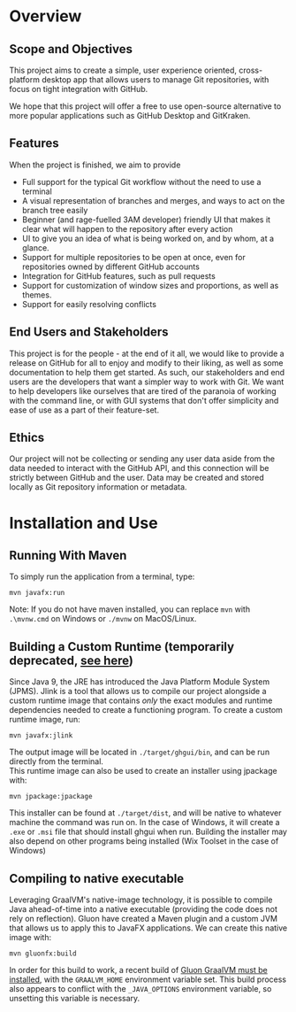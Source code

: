 # Overview
## Scope and Objectives
This project aims to create a simple, user experience oriented, cross-platform desktop app
that allows users to manage Git repositories, with focus on tight integration with GitHub. 

We hope that this project will offer a free to use open-source alternative to more popular 
applications such as GitHub Desktop and GitKraken.
## Features
When the project is finished, we aim to provide
- Full support for the typical Git workflow without the need to use a terminal
- A visual representation of branches and merges, and ways to act on the branch tree easily 
- Beginner (and rage-fuelled 3AM developer) friendly UI that makes it clear what will happen to the repository after every action
- UI to give you an idea of what is being worked on, and by whom, at a glance.
- Support for multiple repositories to be open at once, even for repositories owned by different GitHub accounts
- Integration for GitHub features, such as pull requests
- Support for customization of window sizes and proportions, as well as themes.
- Support for easily resolving conflicts
## End Users and Stakeholders 
This project is for the people - at the end of it all, we would like to provide a release on GitHub for all to enjoy and modify to their liking, as well as some documentation to help them get started. 
As such, our stakeholders and end users are the developers that want a simpler way to work with Git. 
We want to help developers like ourselves that are tired of the paranoia of working with the command line, or with 
GUI systems that don't offer simplicity and ease of use as a part of their feature-set.

## Ethics 
Our project will not be collecting or sending any user data aside from the data needed to interact with the 
GitHub API, and this connection will be strictly between GitHub and the user. Data may be created and stored locally as Git 
repository information or metadata.

# Installation and Use

## Running With Maven

To simply run the application from a terminal, type:
```
mvn javafx:run
```

Note: If you do not have maven installed, you can replace `mvn` with `.\mvnw.cmd` on Windows or `./mvnw` on MacOS/Linux.

## Building a Custom Runtime (temporarily deprecated, [see here](/../../issues/66))

Since Java 9, the JRE has introduced the Java Platform Module System (JPMS). Jlink is a tool that allows us to compile our project alongside a custom runtime image that contains *only* the exact modules and runtime dependencies needed to create a functioning program. To create a custom runtime image, run:
```
mvn javafx:jlink
```
The output image will be located in `./target/ghgui/bin`, and can be run directly from the terminal.<br>
This runtime image can also be used to create an installer using jpackage with:
```
mvn jpackage:jpackage
```
This installer can be found at `./target/dist`, and will be native to whatever machine the command was run on. In the case of Windows, it will create a `.exe` or `.msi` file that should install ghgui when run. Building the installer may also depend on other programs being installed (Wix Toolset in the case of Windows)

## Compiling to native executable

Leveraging GraalVM's native-image technology, it is possible to compile Java ahead-of-time into a native executable (providing the code does not rely on reflection). Gluon have created a Maven plugin and a custom JVM that allows us to apply this to JavaFX applications. We can create this native image with:
```
mvn gluonfx:build
```
In order for this build to work, a recent build of [Gluon GraalVM must be installed](https://github.com/gluonhq/graal/releases), with the `GRAALVM_HOME` environment variable set. This build process also appears to conflict with the `_JAVA_OPTIONS` environment variable, so unsetting this variable is necessary.
